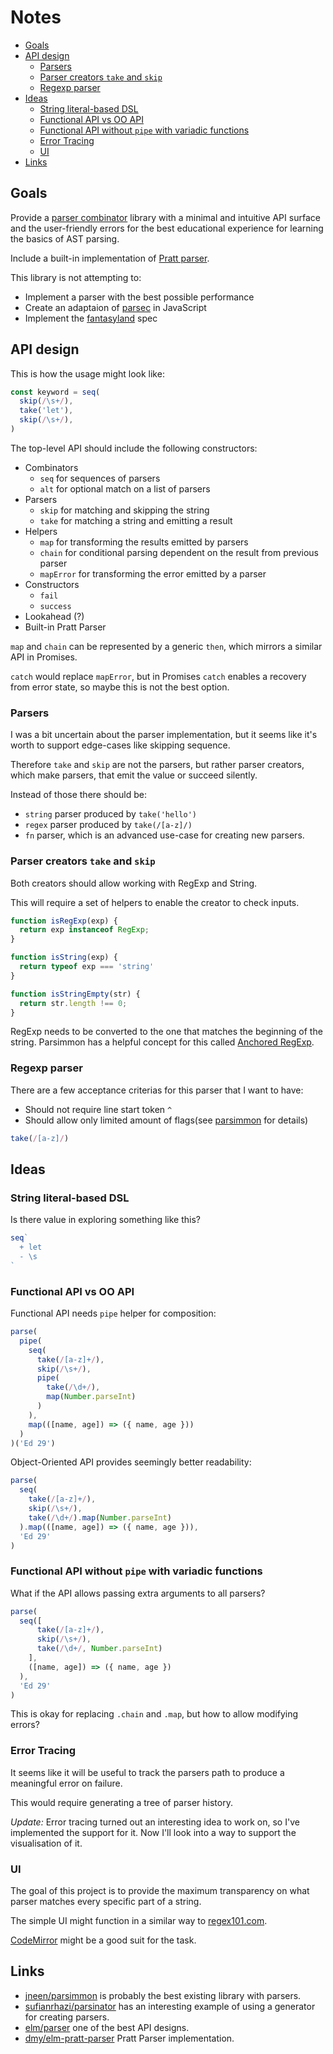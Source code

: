 # Notes

<!-- toc -->

- [Goals](#goals)
- [API design](#api-design)
  * [Parsers](#parsers)
  * [Parser creators `take` and `skip`](#parser-creators-take-and-skip)
  * [Regexp parser](#regexp-parser)
- [Ideas](#ideas)
  * [String literal-based DSL](#string-literal-based-dsl)
  * [Functional API vs OO API](#functional-api-vs-oo-api)
  * [Functional API without `pipe` with variadic functions](#functional-api-without-pipe-with-variadic-functions)
  * [Error Tracing](#error-tracing)
  * [UI](#ui)
- [Links](#links)

<!-- tocstop -->

## Goals

Provide a [parser combinator](https://en.wikipedia.org/wiki/Parser_combinator) library with a minimal and intuitive API surface and the user-friendly errors for the best educational experience for learning the basics of AST parsing.

Include a built-in implementation of [Pratt parser](https://en.wikipedia.org/wiki/Pratt_parser).

This library is not attempting to:

- Implement a parser with the best possible performance
- Create an adaptaion of [parsec](http://hackage.haskell.org/package/parsec) in JavaScript
- Implement the [fantasyland](https://github.com/fantasyland/fantasy-land) spec

## API design

This is how the usage might look like:

```js
const keyword = seq(
  skip(/\s+/),
  take('let'),
  skip(/\s+/),
)
```

The top-level API should include the following constructors:

- Combinators
  - `seq` for sequences of parsers
  - `alt` for optional match on a list of parsers
- Parsers
  - `skip` for matching and skipping the string
  - `take` for matching a string and emitting a result
- Helpers
  - `map` for transforming the results emitted by parsers
  - `chain` for conditional parsing dependent on the result from previous parser
  - `mapError` for transforming the error emitted by a parser
- Constructors
  - `fail`
  - `success`
- Lookahead (?)
- Built-in Pratt Parser

`map` and `chain` can be represented by a generic `then`, which mirrors a similar API in Promises.

`catch` would replace `mapError`, but in Promises `catch` enables a recovery from error state, so maybe this is not the best option.

### Parsers

I was a bit uncertain about the parser implementation, but it seems like it's worth to support edge-cases like skipping sequence.

Therefore `take` and `skip` are not the parsers, but rather parser creators, which make parsers, that emit the value or succeed silently.

Instead of those there should be:

- `string` parser produced by `take('hello')`
- `regex` parser produced by `take(/[a-z]/)`
- `fn` parser, which is an advanced use-case for creating new parsers.

### Parser creators `take` and `skip`

Both creators should allow working with RegExp and String.

This will require a set of helpers to enable the creator to check inputs. 

```js
function isRegExp(exp) {
  return exp instanceof RegExp;
}

function isString(exp) {
  return typeof exp === 'string'
}

function isStringEmpty(str) {
  return str.length !== 0;
}
```

RegExp needs to be converted to the one that matches the beginning of the string. Parsimmon has a helpful concept for this called [Anchored RegExp](https://github.com/jneen/parsimmon/blob/74a6345c9a0f3fce733b5712547b9dd3d0680f6f/src/parsimmon.js#L669).


### Regexp parser

There are a few acceptance criterias for this parser that I want to have:

- Should not require line start token `^`
- Should allow only limited amount of flags(see [parsimmon](https://github.com/jneen/parsimmon/blob/74a6345c9a0f3fce733b5712547b9dd3d0680f6f/src/parsimmon.js#L433) for details)

```js
take(/[a-z]/)
```

## Ideas

### String literal-based DSL

Is there value in exploring something like this?

```js
seq`
  + let
  - \s
`
```

### Functional API vs OO API

Functional API needs `pipe` helper for composition:

```js
parse(
  pipe(
    seq(
      take(/[a-z]+/),
      skip(/\s+/),
      pipe(
        take(/\d+/),
        map(Number.parseInt)
      )
    ),
    map(([name, age]) => ({ name, age }))
  )
)('Ed 29')
```

Object-Oriented API provides seemingly better readability:

```js
parse(
  seq(
    take(/[a-z]+/),
    skip(/\s+/),
    take(/\d+/).map(Number.parseInt)
  ).map(([name, age]) => ({ name, age })),
  'Ed 29'
)
```

### Functional API without `pipe` with variadic functions

What if the API allows passing extra arguments to all parsers?

```js
parse(
  seq([
      take(/[a-z]+/),
      skip(/\s+/),
      take(/\d+/, Number.parseInt)
    ],
    ([name, age]) => ({ name, age })
  ),
  'Ed 29'
)
```

This is okay for replacing `.chain` and `.map`, but how to allow modifying errors?

### Error Tracing

It seems like it will be useful to track the parsers path to produce a meaningful error on failure.

This would require generating a tree of parser history.

*Update:* Error tracing turned out an interesting idea to work on, so I've implemented the support for it. Now I'll look into a way to support the visualisation of it.

### UI

The goal of this project is to provide the maximum transparency on what parser matches every specific part of a string.

The simple UI might function in a similar way to [regex101.com](https://regex101.com).

[CodeMirror](https://github.com/codemirror/CodeMirror) might be a good suit for the task.

## Links

- [jneen/parsimmon](https://github.com/jneen/parsimmon) is probably the best existing library with parsers.
- [sufianrhazi/parsinator](https://github.com/sufianrhazi/parsinator) has an interesting example of using a generator for creating parsers.
- [elm/parser](https://github.com/elm/parser) one of the best API designs.
- [dmy/elm-pratt-parser](https://github.com/dmy/elm-pratt-parser) Pratt Parser implementation.
